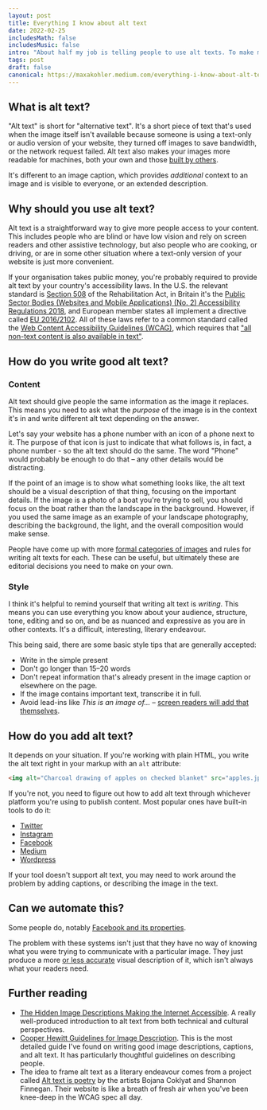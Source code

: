 ```yaml
---
layout: post
title: Everything I know about alt text
date: 2022-02-25
includesMath: false
includesMusic: false
intro: "About half my job is telling peo­ple to use alt texts. To make my life eas­ier, here are all my notes and references in one place."
tags: post
draft: false
canonical: https://maxakohler.medium.com/everything-i-know-about-alt-text-3e1c8567c4f5
---
```


## What is alt text?

"Alt text" is short for "alternative text". It's a short piece of text that's used when the image itself isn't available because someone is using a text-only or audio version of your website, they turned off images to save bandwidth, or the network request failed. Alt text also makes your images more readable for machines, both your own and those [built by others](https://developers.google.com/search/docs/advanced/guidelines/google-images?hl=en&visit_id=637812413922396034-4279629001&rd=1#use-descriptive-alt-text).

It's different to an image caption, which provides _additional_ context to an image and is visible to everyone, or an extended description.

## Why should you use alt text?

Alt text is a straightforward way to give more people access to your content. This includes people who are blind or have low vision and rely on screen readers and other assistive technology, but also people who are cooking, or driving, or are in some other situation where a text-only version of your website is just more convenient.

If your organisation takes public money, you're probably required to provide alt text by your country's accessibility laws. In the U.S. the relevant standard is [Section 508](https://www.access-board.gov/ict/) of the Rehabilitation Act, in Britain it's the [Public Sector Bodies (Websites and Mobile Applications) (No. 2) Accessibility Regulations 2018](https://www.gov.uk/guidance/accessibility-requirements-for-public-sector-websites-and-apps#meeting-accessibility-requirements), and European member states all implement a directive called [EU 2016/2102](https://eur-lex.europa.eu/legal-content/EN/TXT/?uri=CELEX%3A32016L2102). All of these laws refer to a common standard called the [Web Content Accessibility Guidelines (WCAG)](https://www.w3.org/TR/UNDERSTANDING-WCAG20/), which requires that ["all non-text content is also available in text"](https://www.w3.org/TR/UNDERSTANDING-WCAG20/text-equiv.html).

## How do you write good alt text?

### Content

Alt text should give people the same information as the image it replaces. This means you need to ask what the _purpose_ of the image is in the context it's in and write different alt text depending on the answer.

Let's say your website has a phone number with an icon of a phone next to it. The purpose of that icon is just to indicate that what follows is, in fact, a phone number - so the alt text should do the same. The word "Phone" would probably be enough to do that – any other details would be distracting.

If the point of an image is to show what something looks like, the alt text should be a visual description of that thing, focusing on the important details. If the image is a photo of a boat you're trying to sell, you should focus on the boat rather than the landscape in the background. However, if you used the same image as an example of your landscape photography, describing the background, the light, and the overall composition would make sense.

People have come up with more [formal categories of images](https://www.w3.org/WAI/tutorials/images/) and rules for writing alt texts for each. These can be useful, but ultimately these are editorial decisions you need to make on your own.

### Style

I think it's helpful to remind yourself that writing alt text is _writing_. This means you can use everything you know about your audience, structure, tone, editing and so on, and be as nuanced and expressive as you are in other contexts. It's a difficult, interesting, literary endeavour.

This being said, there are some basic style tips that are generally accepted:

- Write in the simple present
- Don't go longer than 15–20 words
- Don't repeat information that's already present in the image caption or elsewhere on the page.
- If the image contains important text, transcribe it in full.
- Avoid lead-ins like _This is an image of..._ – [screen readers will add that themselves](https://axesslab.com/alt-texts/#dont-say-its-an-image).

## How do you add alt text?

It depends on your situation. If you're working with plain HTML, you write the alt text right in your markup with an `alt` attribute:

```html
<img alt="Charcoal drawing of apples on checked blanket" src="apples.jpg" />
```

If you're not, you need to figure out how to add alt text through whichever platform you're using to publish content. Most popular ones have built-in tools to do it:

- [Twitter](https://help.twitter.com/en/using-twitter/picture-descriptions)
- [Instagram](https://help.instagram.com/503708446705527)
- [Facebook](https://www.facebook.com/help/214124458607871)
- [Medium](https://help.medium.com/hc/en-us/articles/215679797-Images)
- [Wordpress](https://make.wordpress.org/accessibility/handbook/content/alternative-text-for-images/#visual-example)

If your tool doesn't support alt text, you may need to work around the problem by adding captions, or describing the image in the text.

## Can we automate this?

Some people do, notably [Facebook and its properties](https://www.facebook.com/help/216219865403298).

The problem with these systems isn't just that they have no way of knowing what you were trying to communicate with a particular image. They just produce a more [or less accurate](https://cripritual.com/haagaard/) visual description of it, which isn't always what your readers need. 

## Further reading

- [The Hidden Image Descriptions Making the Internet Accessible](https://www.nytimes.com/interactive/2022/02/18/arts/alt-text-images-descriptions.html). A really well-produced introduction to alt text from both technical and cultural perspectives.
- [Cooper Hewitt Guidelines for Image Description](https://www.cooperhewitt.org/cooper-hewitt-guidelines-for-image-description/). This is the most detailed guide I've found on writing good image descriptions, captions, and alt text. It has particularly thoughtful guidelines on describing people.
- The idea to frame alt text as a literary endeavour comes from a project called [Alt text is poetry](https://alt-text-as-poetry.net/) by the artists Bojana Coklyat and Shannon Finnegan. Their website is like a breath of fresh air when you've been knee-deep in the WCAG spec all day.